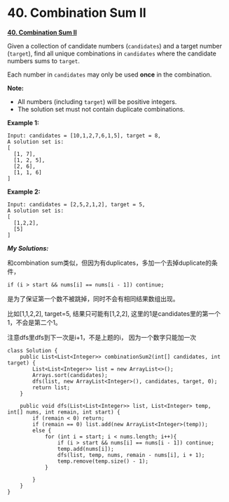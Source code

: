 # 40. Combination Sum II

[**40. Combination Sum II**](https://leetcode.com/problems/combination-sum-ii/description/)

Given a collection of candidate numbers \(`candidates`\) and a target number \(`target`\), find all unique combinations in `candidates` where the candidate numbers sums to `target`.

Each number in `candidates` may only be used **once** in the combination.

**Note:**

* All numbers \(including `target`\) will be positive integers.
* The solution set must not contain duplicate combinations.

**Example 1:**

```text
Input: candidates = [10,1,2,7,6,1,5], target = 8,
A solution set is:
[
  [1, 7],
  [1, 2, 5],
  [2, 6],
  [1, 1, 6]
]
```

**Example 2:**

```text
Input: candidates = [2,5,2,1,2], target = 5,
A solution set is:
[
  [1,2,2],
  [5]
]
```

_**My Solutions:**_

和combination sum类似，但因为有duplicates，多加一个去掉duplicate的条件，

```text
if (i > start && nums[i] == nums[i - 1]) continue;
```

是为了保证第一个数不被跳掉，同时不会有相同结果数组出现。

比如\[1,1,2,2\], target=5, 结果只可能有\[1,2,2\], 这里的1是candidates里的第一个1，不会是第二个1。

注意dfs里dfs到下一次是i+1，不是上题的i， 因为一个数字只能加一次

```text
class Solution {
    public List<List<Integer>> combinationSum2(int[] candidates, int target) {
        List<List<Integer>> list = new ArrayList<>();
        Arrays.sort(candidates);
        dfs(list, new ArrayList<Integer>(), candidates, target, 0);
        return list;
    }
    
    public void dfs(List<List<Integer>> list, List<Integer> temp, int[] nums, int remain, int start) {
        if (remain < 0) return;
        if (remain == 0) list.add(new ArrayList<Integer>(temp));
        else {
            for (int i = start; i < nums.length; i++){
                if (i > start && nums[i] == nums[i - 1]) continue;
                temp.add(nums[i]);
                dfs(list, temp, nums, remain - nums[i], i + 1);
                temp.remove(temp.size() - 1);
            }

        }
    }
}
```

